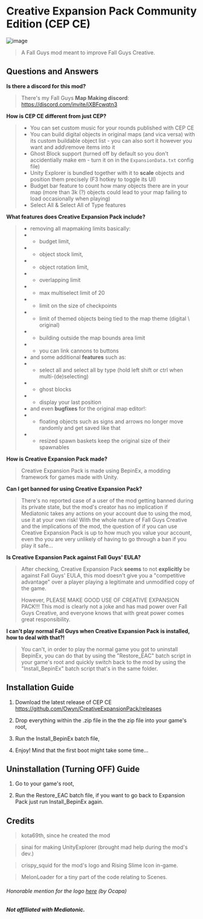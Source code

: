 # Creative Expansion Pack Community Edition (CEP CE)

![image](https://github.com/kota69th/CreativeExpansionPack/assets/104696918/44440c15-26de-4a5d-bab6-451845ef5f71)
> A Fall Guys mod meant to improve Fall Guys Creative.


## Questions and Answers

**Is there a discord for this mod?**

> There's my Fall Guys **Map Making discord**: https://discord.com/invite/jXBFcwqtn3 

**How is CEP CE different from just CEP?**

> - You can set custom music for your rounds published with CEP CE
> - You can build digital objects in original maps (and vica versa) with its custom buildable object list - you can also sort it however you want and add\remove items into it
> - Ghost Block support (turned off by default so you don't accidentially make em - turn it on in the `ExpansionData.txt` config file)
> - Unity Explorer is bundled together with it to **scale** objects and position them precisely (F3 hotkey to toggle its UI)
> - Budget bar feature to count how many objects there are in your map (more than 3k (?) objects could lead to your map failing to load occasionally when playing)
> - Select All & Select All of Type features

**What features does Creative Expansion Pack include?**
> - removing all mapmaking limits basically: 
> - - budget limit, 
> - - object stock limit, 
> - - object rotation limit, 
> - - overlapping limit
> - - max multiselect limit of 20
> - - limit on the size of checkpoints
> - - limit of themed objects being tied to the map theme (digital \ original)
> - - building outside the map bounds area limit
> - - you can link cannons to buttons 
> - and some additional **features** such as:
> - - select all and select all by type (hold left shift or ctrl when multi-(de)selecting)
> - - ghost blocks
> - - display your last position
> - and even **bugfixes** for the original map editor!:
> - - floating objects such as signs and arrows no longer move randomly and get saved like that
> - - resized spawn baskets keep the original size of their spawnables

**How is Creative Expansion Pack made?**
> Creative Expansion Pack is made using BepinEx, a modding framework for games made with Unity.

**Can I get banned for using Creative Expansion Pack?**
> There's no reported case of a user of the mod getting banned during its private state, but the mod's creator has no implication if Mediatonic takes any actions on your account due to using the mod, use it at your own risk! With the whole nature of Fall Guys Creative and the implications of the mod, the question of if you can use Creative Expansion Pack is up to how much you value your account, even tho you are very unlikely of having to go through a ban if you play it safe...

**Is Creative Expansion Pack against Fall Guys' EULA?**
> After checking, Creative Expansion Pack **seems** to not **explicitly** be against Fall Guys' EULA, this mod doesn't give you a "competitive advantage" over a player playing a legitimate and unmodified copy of the game.‎
>
> However, PLEASE MAKE GOOD USE OF CREATIVE EXPANSION PACK!!! This mod is clearly not a joke and has mad power over Fall Guys Creative, and everyone knows that with great power comes great responsibility.

**I can't play normal Fall Guys when Creative Expansion Pack is installed, how to deal with that?!**
> You can't, in order to play the normal game you got to uninstall BepinEx, you can do that by using the "Restore_EAC" batch script in your game's root and quickly switch back to the mod by using the "Install_BepinEx" batch script that's in the same folder.

## Installation Guide 

 1. Download the latest release of CEP CE https://github.com/Owyn/CreativeExpansionPack/releases 
 
 2. Drop everything within the .zip file in the the zip file into your game's root,
 
 3. Run the Install_BepinEx batch file,
 
 4. Enjoy! Mind that the first boot might take some time...

## Uninstallation (Turning OFF) Guide 

1. Go to your game's root,

2. Run the Restore_EAC batch file, if you want to go back to Expansion Pack just run Install_BepinEx again.

## Credits
> kota69th, since he created the mod

> sinai for making UnityExplorer (brought mad help during the mod's dev.)

> crispy_squid for the mod's logo and Rising Slime Icon in-game.

> MelonLoader for a tiny part of the code relating to Scenes.

###### Honorable mention for the logo [here](https://pbs.twimg.com/media/F2jB2VDWYAAzmb1?format=png&name=small) (by Ocapa)
##
##### Not affiliated with Mediatonic.
